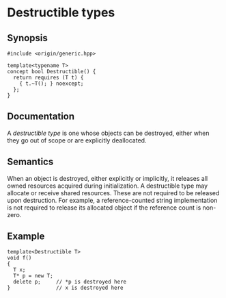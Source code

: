 
# Destructible types

## Synopsis


``` {.cpp}
#include <origin/generic.hpp>

template<typename T>
concept bool Destructible() {
  return requires (T t) {
    { t.~T(); } noexcept;
  };
}
```

## Documentation

A *destructible type* is one whose objects can be destroyed, either
when they go out of scope or are explicitly deallocated. 


## Semantics

When an object is destroyed, either explicitly or implicitly, it
releases all owned resources acquired during initialization. A 
destructible type may allocate or receive shared resources. These
are not required to be released upon destruction. For example, a
reference-counted string implementation is not required to release its 
allocated object if the reference count is non-zero.


## Example


``` {.cpp}
template<Destructible T>
void f()
{
  T x;
  T* p = new T;
  delete p;     // *p is destroyed here
}               // x is destroyed here
```
